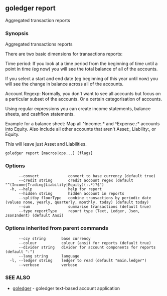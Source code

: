 ## goledger report

Aggregated transaction reports

### Synopsis

Aggregated transactions reports

There are two basic dimensions for transactions reports:

Time period:
  If you look at a time period from the beginning of time
  until a point in time (eg now) you will see the total
  balance of all of the accounts.
  
  If you select a start and end date (eg beginning of this
  year until now) you will see the change in balance
  across all of the accounts.

Account Regexp:
  Normally, you don't want to see all accounts but focus
  on a particular subset of the accounts. Or a certain
  categorisation of accounts.
  
  Using regular expressions you can create income statements,
  balance sheets, and cashflow statements.

  Example for a balance sheet:
  Map all ^Income:.* and ^Expense.:* accounts into Equity. Also
  include all other accounts that aren't Asset:, Liability:,
  or Equity.

  This will leave just Asset and Liabilities.
    


```
goledger report [macros|ops...] [flags]
```

### Options

```
      --convert             convert to base currency (default true)
      --credit string       credit account regex (default "^(Income|Trading|Liability|Equity)(:.*)?$")
  -h, --help                help for report
      --hidden string       hidden account in reports
      --splitby floorType   combine transactions by periodic date (values none, yearly, quarterly, monthly, today) (default today)
      --sum                 summarise transactions (default true)
      --type reportType     report type (Text, Ledger, Json, JsonIndent) (default Ansi)
```

### Options inherited from parent commands

```
      --ccy string       base currency
      --colour           colour (ansi) for reports (default true)
      --divider string   divider for account components for reports (default ":")
      --lang string      language
  -l, --ledger string    ledger to read (default "main.ledger")
      --verbose          verbose
```

### SEE ALSO

* [goledger](goledger.md)	 - goledger text-based account application

